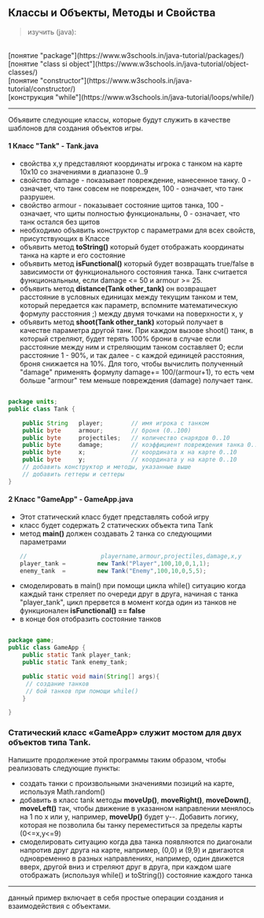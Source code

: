 ## Классы и Объекты, Методы и Свойства
> изучить (java):
<br>
[понятие "package"](https://www.w3schools.in/java-tutorial/packages/)<br>
[понятие "class si object"](https://www.w3schools.in/java-tutorial/object-classes/)<br>
[понятие "constructor"](https://www.w3schools.in/java-tutorial/constructor/)<br>
[конструкция "while"](https://www.w3schools.in/java-tutorial/loops/while/)<br>

---

Объявите следующие классы, которые будут служить в качестве шаблонов для создания объектов игры.

#### 1 Класс "Tank" - Tank.java
 * свойства x,y представляют координаты игрока с танком на карте 10x10 со значениями в диапазоне 0..9
 * свойство damage - показывает повреждение, нанесенное танку. 0 - означает, что танк совсем не поврежден, 100 - означает, что танк разрушен.
 * свойство armour - показывает состояние щитов танка, 100 - означает, что щиты полностью функциональны, 0 - означает, что танк остался без щитов   
 * необходимо объявить конструктор с параметрами для всех свойств, присутствующих в Классе
 * объявить метод **toString()** который будет отображать координаты танка на карте и его состояние
 * объявить метод **isFunctional()** который будет возвращать true/false в зависимости от функционального состояния танка. Танк считается функциональным, если
   damage <= 50 и armour >= 25.
 * объявить метод **distance(Tank other_tank)** он возвращает расстояние в условных единицах между текущим танком
   и тем, который передается как параметр, вспомните математическую формулу расстояния ;) между двумя точками на поверхности x, y
 * объявить метод **shoot(Tank other_tank)** который получает в качестве параметра другой танк. При каждом вызове shoot() танк, в который стреляют,
   будет терять 100% брони в случае если расстояние между ним и стреляющим танком составляет 0; если расстояние 1 - 90%, и так далее - с каждой единицей расстояния, броня снижается на 10%. Для того, чтобы вычислить полученный "damage" применять формулу damage+= 100/(armour+1), то есть чем больше "armour" тем меньше повреждения (damage) получает танк.

```java

package units;
public class Tank {

    public String   player;        // имя игрока с танком
    public byte     armour;        // броня (0..100)
    public byte     projectiles;   // количество снарядов 0..10
    public byte     damage;        // коэффициент повреждения танка 0..100
    public byte     x;             // координата x на карте 0..10
    public byte     y;             // координата y на карте 0..10
    // добавить конструктор и методы, указанные выше
    // добавить геттеры и сеттеры
}
```

#### 2 Класс "GameApp" - GameApp.java
 * Этот статический класс будет представлять собой игру
 * класс будет содержать 2 статических объекта типа Tank
 * метод **main()** должен создавать 2 танка со следующими параметрами
   ```java
   //                     playername,armour,projectiles,damage,x,y
   player_tank =         new Tank("Player",100,10,0,1,1);
   enemy_tank  =         new Tank("Enemy",100,10,0,5,5);
   ```
 * смоделировать в main() при помощи цикла while() ситуацию когда каждый танк стреляет по очереди друг в друга, начиная с танка "player_tank", цикл прервется в момент когда один из танков не функционален **isFunctional() == false**
 * в конце боя отобразить состояние танков

```java

package game;
public class GameApp {
    public static Tank player_tank;
    public static Tank enemy_tank;

    public static void main(String[] args){
     // создание танков  
     // бой танков при помощи while()  
    }

}
```

### Статический класс «GameApp» служит мостом для двух объектов типа Tank.

Напишите продолжение этой программы таким образом, чтобы реализовать следующие пункты:
  * создать танки с произвольными значениями позиций на карте, используя Math.random()
  * добавить в класс tank методы **moveUp()**, **moveRight()**, **moveDown()**, **moveLeft()** так, чтобы движение в указанном направлении менялось на 1 по x или y, например, **moveUp()** будет y--. Добавить логику, которая не позволила бы танку переместиться за пределы карты (0<=x,y<=9)
  * смоделировать ситуацию когда два танка появляются по диагонали напротив друг друга на карте, например, (0,0) и (9,9) и двигаются одновременно в разных направлениях, например,
   один движется вверх, другой вниз и стреляют друг в друга, при каждом шаге отображать (используя while() и toString()) состояние каждого танка
---
данный пример включает в себя простые операции создания и взаимодействия с объектами.
